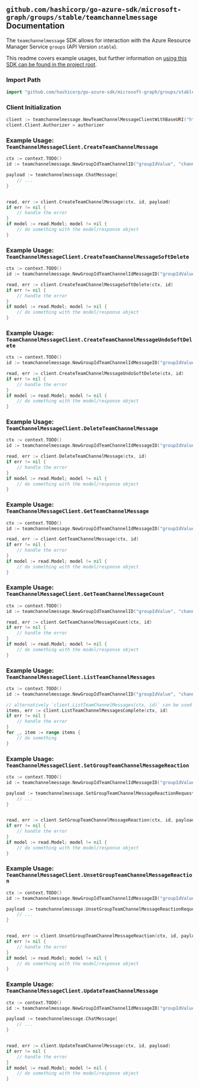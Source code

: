 
## `github.com/hashicorp/go-azure-sdk/microsoft-graph/groups/stable/teamchannelmessage` Documentation

The `teamchannelmessage` SDK allows for interaction with the Azure Resource Manager Service `groups` (API Version `stable`).

This readme covers example usages, but further information on [using this SDK can be found in the project root](https://github.com/hashicorp/go-azure-sdk/tree/main/docs).

### Import Path

```go
import "github.com/hashicorp/go-azure-sdk/microsoft-graph/groups/stable/teamchannelmessage"
```


### Client Initialization

```go
client := teamchannelmessage.NewTeamChannelMessageClientWithBaseURI("https://management.azure.com")
client.Client.Authorizer = authorizer
```


### Example Usage: `TeamChannelMessageClient.CreateTeamChannelMessage`

```go
ctx := context.TODO()
id := teamchannelmessage.NewGroupIdTeamChannelID("groupIdValue", "channelIdValue")

payload := teamchannelmessage.ChatMessage{
	// ...
}


read, err := client.CreateTeamChannelMessage(ctx, id, payload)
if err != nil {
	// handle the error
}
if model := read.Model; model != nil {
	// do something with the model/response object
}
```


### Example Usage: `TeamChannelMessageClient.CreateTeamChannelMessageSoftDelete`

```go
ctx := context.TODO()
id := teamchannelmessage.NewGroupIdTeamChannelIdMessageID("groupIdValue", "channelIdValue", "chatMessageIdValue")

read, err := client.CreateTeamChannelMessageSoftDelete(ctx, id)
if err != nil {
	// handle the error
}
if model := read.Model; model != nil {
	// do something with the model/response object
}
```


### Example Usage: `TeamChannelMessageClient.CreateTeamChannelMessageUndoSoftDelete`

```go
ctx := context.TODO()
id := teamchannelmessage.NewGroupIdTeamChannelIdMessageID("groupIdValue", "channelIdValue", "chatMessageIdValue")

read, err := client.CreateTeamChannelMessageUndoSoftDelete(ctx, id)
if err != nil {
	// handle the error
}
if model := read.Model; model != nil {
	// do something with the model/response object
}
```


### Example Usage: `TeamChannelMessageClient.DeleteTeamChannelMessage`

```go
ctx := context.TODO()
id := teamchannelmessage.NewGroupIdTeamChannelIdMessageID("groupIdValue", "channelIdValue", "chatMessageIdValue")

read, err := client.DeleteTeamChannelMessage(ctx, id)
if err != nil {
	// handle the error
}
if model := read.Model; model != nil {
	// do something with the model/response object
}
```


### Example Usage: `TeamChannelMessageClient.GetTeamChannelMessage`

```go
ctx := context.TODO()
id := teamchannelmessage.NewGroupIdTeamChannelIdMessageID("groupIdValue", "channelIdValue", "chatMessageIdValue")

read, err := client.GetTeamChannelMessage(ctx, id)
if err != nil {
	// handle the error
}
if model := read.Model; model != nil {
	// do something with the model/response object
}
```


### Example Usage: `TeamChannelMessageClient.GetTeamChannelMessageCount`

```go
ctx := context.TODO()
id := teamchannelmessage.NewGroupIdTeamChannelID("groupIdValue", "channelIdValue")

read, err := client.GetTeamChannelMessageCount(ctx, id)
if err != nil {
	// handle the error
}
if model := read.Model; model != nil {
	// do something with the model/response object
}
```


### Example Usage: `TeamChannelMessageClient.ListTeamChannelMessages`

```go
ctx := context.TODO()
id := teamchannelmessage.NewGroupIdTeamChannelID("groupIdValue", "channelIdValue")

// alternatively `client.ListTeamChannelMessages(ctx, id)` can be used to do batched pagination
items, err := client.ListTeamChannelMessagesComplete(ctx, id)
if err != nil {
	// handle the error
}
for _, item := range items {
	// do something
}
```


### Example Usage: `TeamChannelMessageClient.SetGroupTeamChannelMessageReaction`

```go
ctx := context.TODO()
id := teamchannelmessage.NewGroupIdTeamChannelIdMessageID("groupIdValue", "channelIdValue", "chatMessageIdValue")

payload := teamchannelmessage.SetGroupTeamChannelMessageReactionRequest{
	// ...
}


read, err := client.SetGroupTeamChannelMessageReaction(ctx, id, payload)
if err != nil {
	// handle the error
}
if model := read.Model; model != nil {
	// do something with the model/response object
}
```


### Example Usage: `TeamChannelMessageClient.UnsetGroupTeamChannelMessageReaction`

```go
ctx := context.TODO()
id := teamchannelmessage.NewGroupIdTeamChannelIdMessageID("groupIdValue", "channelIdValue", "chatMessageIdValue")

payload := teamchannelmessage.UnsetGroupTeamChannelMessageReactionRequest{
	// ...
}


read, err := client.UnsetGroupTeamChannelMessageReaction(ctx, id, payload)
if err != nil {
	// handle the error
}
if model := read.Model; model != nil {
	// do something with the model/response object
}
```


### Example Usage: `TeamChannelMessageClient.UpdateTeamChannelMessage`

```go
ctx := context.TODO()
id := teamchannelmessage.NewGroupIdTeamChannelIdMessageID("groupIdValue", "channelIdValue", "chatMessageIdValue")

payload := teamchannelmessage.ChatMessage{
	// ...
}


read, err := client.UpdateTeamChannelMessage(ctx, id, payload)
if err != nil {
	// handle the error
}
if model := read.Model; model != nil {
	// do something with the model/response object
}
```
